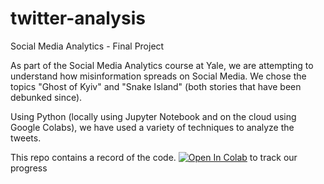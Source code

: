 # twitter-analysis
Social Media Analytics - Final Project


As part of the Social Media Analytics course at Yale, we are attempting to understand how misinformation spreads on Social Media. We chose the topics "Ghost of Kyiv" and "Snake Island" (both stories that have been debunked since). 

Using Python (locally using Jupyter Notebook and on the cloud using Google Colabs), we have used a variety of techniques to analyze the tweets. 

This repo contains a record of the code. [![Open In Colab](https://colab.research.google.com/assets/colab-badge.svg)](https://colab.research.google.com/github/nithin-seenivasan/twitter-analysis/blob/main/FinalProject_GOK.ipynb) to track our progress
